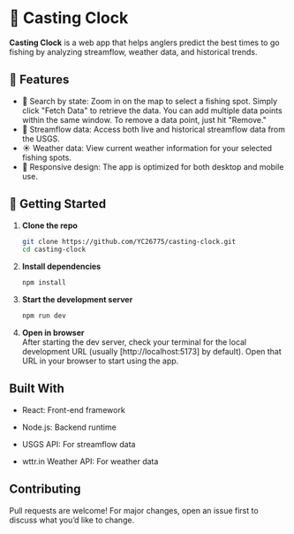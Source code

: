 # 🎣 Casting Clock

**Casting Clock** is a web app that helps anglers predict the best times to go fishing by analyzing streamflow, weather data, and historical trends.

## 🌟 Features

- 📍 Search by state: Zoom in on the map to select a fishing spot. Simply click "Fetch Data" to retrieve the data. You can add multiple data points within the same window. To remove a data point, just hit "Remove."
- 🌊 Streamflow data: Access both live and historical streamflow data from the USGS.
- ☀️ Weather data: View current weather information for your selected fishing spots.
- 📱 Responsive design: The app is optimized for both desktop and mobile use.

## 🚀 Getting Started

1. **Clone the repo**

   ```bash
   git clone https://github.com/YC26775/casting-clock.git
   cd casting-clock

   ```

2. **Install dependencies**

   ```bash
   npm install
   ```

3. **Start the development server**

   ```bash
   npm run dev
   ```

4. **Open in browser**  
   After starting the dev server, check your terminal for the local development URL (usually [http://localhost:5173] by default). Open that URL in your browser to start using the app.

## Built With

- React: Front-end framework

- Node.js: Backend runtime

- USGS API: For streamflow data

- wttr.in Weather API: For weather data

## Contributing

Pull requests are welcome! For major changes, open an issue first to discuss what you’d like to change.
